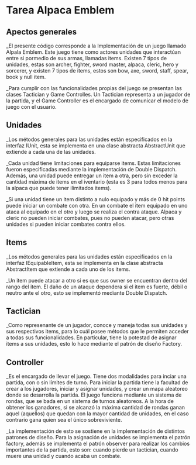 # Tarea Alpaca Emblem

## Apectos generales

_El presente código corresponde a la Implementación de un juego llamado Alpala Emblem. Este juego tiene como actores unidades que interactúan entre si pormedio de sus armas, llamadas items. Existen 7 tipos de unidades, estas son archer, fighter, sword master, alpaca, cleric, hero y sorcerer, y existen 7 tipos de items, estos son bow, axe, sword, staff, spear, book y null item.

_Para cumplir con las funcionalidades propias del juego se presentan las clases Tactician y Game Controlles. Un Tactician representa a un jugador de la partida, y el Game Controller es el encargado de comunicar el modelo de juego con el usuario.

## Unidades
_Los métodos generales para las unidades están especificados en la interfaz IUnit, esta se implementa en una clase abstracta AbstractUnit que extiende a cada una de las unidades.

_Cada unidad tiene limitaciones para equiparse items. Estas limitaciones fueron especificadas mediante la implementación de Double Dispatch. Además, una unidad puede entregar un item a otra, pero sin exceder la cantidad máxima de items en el iventario (esta es 3 para todos menos para la alpaca que puede tener ilimitados items).

_Si una unidad tiene un item distinto a nulo equipado y más de 0 hit points puede iniciar un combate con otra. En un combate el item equipado en uno ataca al equipado en el otro y luego se realiza el contra ataque. Alpaca y cleric no pueden iniciar combates, pues no pueden atacar, pero otras unidades si pueden iniciar combates contra ellos.

## Items
_Los métodos generales para las unidades están especificados en la interfaz IEquipableItem, esta se implementa en la clase abstracta AbstractItem que extiende a cada uno de los items.

_Un item puede atacar a otro si es que sus owner se encuentran dentro del rango del item. El daño de un ataque dependera si el item es fuerte, débil o neutro ante el otro, esto se implementó mediante Double Dispatch.

## Tactician 
_Como represenante de un jugador, conoce y maneja todas sus unidades y sus respectivos items, para lo cuál posee métodos que le permiten acceder a todas sus funcionalidades. En particular, tiene la potestad de asignar items a sus unidades, esto lo hace mediante el patrón de diseño Factory.

## Controller
_Es el encargado de llevar el juego. Tiene dos modalidades para inciar una partida, con o sin límites de turno. Para iniciar la partida tiene la facultad de crear a los jugadores, iniciar y asignar unidades, y crear un mapa aleatoreo donde se desarrolla la partida. El juego funciona mediante un sistema de rondas, que se bada en un sistema de turnos aleatoreos. A la hora de obtener los ganadores, si se alcanzó la máxima cantidad de rondas ganan aquel (aquellos) que quedan con la mayor cantidad de unidades, en el caso contrario gana quien sea el único sobreviviente.

_La implementación de esto se sostiene en la implementación de distintos patrones de diseño. Para la asignación de unidades se implementa el patrón factory, además se implementa el patrón observer para realizar los cambios importantes de la partida, esto son: cuando pierde un tactician, cuando muere una unidad y cuando acaba un combate.  



